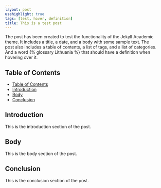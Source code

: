 ```yaml
---
layout: post
usehighlight: true
tags: [test, hover, definition]
title: This is a test post
---
```


The post has been created to test the functionality of the Jekyll Academic theme. It includes a title, a date, and a body with some sample text. The post also includes a table of contents, a list of tags, and a list of categories. And a word {% glossary Lithuania %} that should have a definition when hovering over it.

## Table of Contents

- [Table of Contents](#table-of-contents)
- [Introduction](#introduction)
- [Body](#body)
- [Conclusion](#conclusion)

## Introduction

This is the introduction section of the post.

## Body

This is the body section of the post.

## Conclusion

This is the conclusion section of the post.
